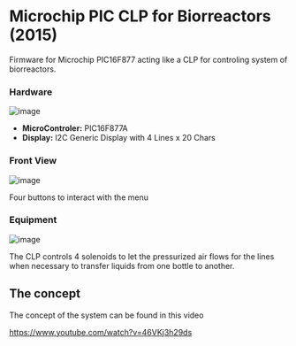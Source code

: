 # Microchip PIC CLP for Biorreactors (2015)

Firmware for Microchip PIC16F877 acting like a CLP for controling system of biorreactors.

### Hardware

![image](https://github.com/alexandredrefahl/Microchip_PIC_CLP/assets/24326296/c3fdb90f-42bb-4f7a-a0d2-4af1f19eb9ff)


* **MicroControler:** PIC16F877A
* **Display:** I2C Generic Display with 4 Lines x 20 Chars

### Front View

![image](https://github.com/alexandredrefahl/Microchip_PIC_CLP/assets/24326296/58888917-b00d-4c8a-a14d-6a1582d40745)

Four buttons to interact with the menu

### Equipment

![image](https://github.com/alexandredrefahl/Microchip_PIC_CLP/assets/24326296/9a4ad619-1542-4aa9-9e43-e3b8897fbabe)

The CLP controls 4 solenoids to let the pressurized air flows for the lines when necessary to transfer liquids from one bottle to another.

## The concept

The concept of the system can be found in this video

https://www.youtube.com/watch?v=46VKj3h29ds
